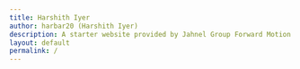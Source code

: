 ```yaml
---
title: Harshith Iyer
author: harbar20 (Harshith Iyer)
description: A starter website provided by Jahnel Group Forward Motion.
layout: default
permalink: /
---
```

